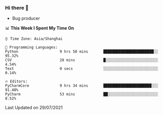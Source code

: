 ### Hi there 👋
* Bug producer
<!--START_SECTION:waka-->
📊 **This Week I Spent My Time On** 

```text
⌚︎ Time Zone: Asia/Shanghai

💬 Programming Languages: 
Python                   9 hrs 58 mins       ███████████████████████░░   95.32% 
CSV                      28 mins             █░░░░░░░░░░░░░░░░░░░░░░░░   4.54% 
Text                     0 secs              ░░░░░░░░░░░░░░░░░░░░░░░░░   0.14%

🔥 Editors: 
PyCharmCore              9 hrs 34 mins       ██████████████████████░░░   91.48% 
PyCharm                  53 mins             ██░░░░░░░░░░░░░░░░░░░░░░░   8.52%

```


 Last Updated on 29/07/2021
<!--END_SECTION:waka-->
